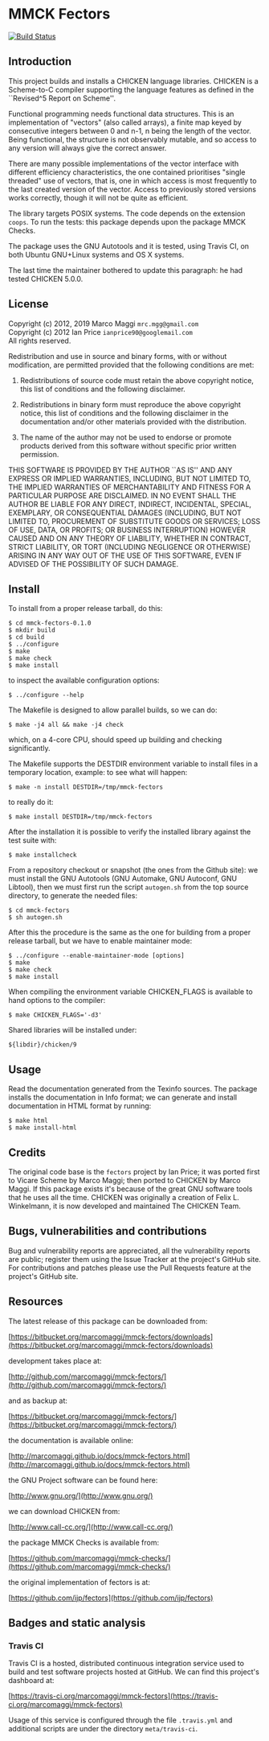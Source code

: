 # MMCK Fectors

[![Build Status](https://travis-ci.org/marcomaggi/mmck-fectors.svg?branch=master)](https://travis-ci.org/marcomaggi/mmck-fectors)

## Introduction

This project builds and installs  a CHICKEN language libraries.  CHICKEN
is a Scheme-to-C compiler supporting the language features as defined in
the ``Revised^5 Report on Scheme''.

Functional  programming needs  functional data  structures.  This  is an
implementation of "vectors" (also called  arrays), a finite map keyed by
consecutive  integers between  0  and n-1,  n being  the  length of  the
vector.  Being functional, the structure  is not observably mutable, and
so access to any version will always give the correct answer.

There are  many possible  implementations of  the vector  interface with
different  efficiency  characteristics,  the one  contained  prioritises
"single threaded" use  of vectors, that is, one in  which access is most
frequently  to  the last  created  version  of  the vector.   Access  to
previously stored versions works correctly,  though it will not be quite
as efficient.

The library  targets POSIX systems.   The code depends on  the extension
`coops`.  To run  the tests: this package depends upon  the package MMCK
Checks.

The package uses the GNU Autotools and it is tested, using Travis CI, on
both Ubuntu GNU+Linux  systems and OS X systems.

The last time  the maintainer bothered to update this  paragraph: he had
tested CHICKEN 5.0.0.

## License

Copyright (c) 2012, 2019 Marco Maggi `mrc.mgg@gmail.com`<br/>
Copyright (c) 2012 Ian Price `ianprice90@googlemail.com`<br/>
All rights reserved.

Redistribution  and use  in source  and  binary forms,  with or  without
modification, are  permitted provided that the  following conditions are
met:

1.  Redistributions  of source  code  must  retain the  above  copyright
   notice, this list of conditions and the following disclaimer.

2. Redistributions  in binary  form must  reproduce the  above copyright
   notice, this list  of conditions and the following  disclaimer in the
   documentation and/or other materials provided with the distribution.

3. The name of the author may not be used to endorse or promote products
   derived from this software without specific prior written permission.

THIS SOFTWARE  IS PROVIDED BY  THE AUTHOR ``AS  IS'' AND ANY  EXPRESS OR
IMPLIED  WARRANTIES,   INCLUDING,  BUT  NOT  LIMITED   TO,  THE  IMPLIED
WARRANTIES OF MERCHANTABILITY  AND FITNESS FOR A  PARTICULAR PURPOSE ARE
DISCLAIMED.  IN  NO EVENT  SHALL THE  AUTHOR BE  LIABLE FOR  ANY DIRECT,
INDIRECT,  INCIDENTAL,  SPECIAL,  EXEMPLARY,  OR  CONSEQUENTIAL  DAMAGES
(INCLUDING,  BUT NOT  LIMITED  TO, PROCUREMENT  OF  SUBSTITUTE GOODS  OR
SERVICES;  LOSS OF  USE,  DATA, OR  PROFITS;  OR BUSINESS  INTERRUPTION)
HOWEVER  CAUSED AND  ON ANY  THEORY OF  LIABILITY, WHETHER  IN CONTRACT,
STRICT LIABILITY, OR TORT (INCLUDING NEGLIGENCE OR OTHERWISE) ARISING IN
ANY  WAY OUT  OF  THE USE  OF  THIS  SOFTWARE, EVEN  IF  ADVISED OF  THE
POSSIBILITY OF SUCH DAMAGE.

## Install

To install from a proper release tarball, do this:

```
$ cd mmck-fectors-0.1.0
$ mkdir build
$ cd build
$ ../configure
$ make
$ make check
$ make install
```

to inspect the available configuration options:

```
$ ../configure --help
```

The Makefile is designed to allow parallel builds, so we can do:

```
$ make -j4 all && make -j4 check
```

which,  on  a  4-core  CPU,   should  speed  up  building  and  checking
significantly.

The Makefile supports the DESTDIR  environment variable to install files
in a temporary location, example: to see what will happen:

```
$ make -n install DESTDIR=/tmp/mmck-fectors
```

to really do it:

```
$ make install DESTDIR=/tmp/mmck-fectors
```

After the  installation it is  possible to verify the  installed library
against the test suite with:

```
$ make installcheck
```

From a repository checkout or snapshot  (the ones from the Github site):
we  must install  the GNU  Autotools  (GNU Automake,  GNU Autoconf,  GNU
Libtool), then  we must first run  the script `autogen.sh` from  the top
source directory, to generate the needed files:

```
$ cd mmck-fectors
$ sh autogen.sh

```

After this  the procedure  is the same  as the one  for building  from a
proper release tarball, but we have to enable maintainer mode:

```
$ ../configure --enable-maintainer-mode [options]
$ make
$ make check
$ make install
```

When compiling  the environment  variable CHICKEN_FLAGS is  available to
hand options to the compiler:

```
$ make CHICKEN_FLAGS='-d3'
```

Shared libraries will be installed under:

```
${libdir}/chicken/9
```

## Usage

Read the documentation generated from  the Texinfo sources.  The package
installs the documentation  in Info format; we can  generate and install
documentation in HTML format by running:

```
$ make html
$ make install-html
```

## Credits

The original  code base is  the `fectors` project  by Ian Price;  it was
ported first to Vicare Scheme by  Marco Maggi; then ported to CHICKEN by
Marco  Maggi.  If  this package  exists it's  because of  the great  GNU
software tools  that he  uses all  the time.   CHICKEN was  originally a
creation of Felix L.  Winkelmann, it is now developed and maintained The
CHICKEN Team.

## Bugs, vulnerabilities and contributions

Bug  and vulnerability  reports are  appreciated, all  the vulnerability
reports  are  public; register  them  using  the  Issue Tracker  at  the
project's GitHub  site.  For  contributions and  patches please  use the
Pull Requests feature at the project's GitHub site.

## Resources

The latest release of this package can be downloaded from:

[https://bitbucket.org/marcomaggi/mmck-fectors/downloads](https://bitbucket.org/marcomaggi/mmck-fectors/downloads)

development takes place at:

[http://github.com/marcomaggi/mmck-fectors/](http://github.com/marcomaggi/mmck-fectors/)

and as backup at:

[https://bitbucket.org/marcomaggi/mmck-fectors/](https://bitbucket.org/marcomaggi/mmck-fectors/)

the documentation is available online:

[http://marcomaggi.github.io/docs/mmck-fectors.html](http://marcomaggi.github.io/docs/mmck-fectors.html)

the GNU Project software can be found here:

[http://www.gnu.org/](http://www.gnu.org/)

we can download CHICKEN from:

[http://www.call-cc.org/](http://www.call-cc.org/)

the package MMCK Checks is available from:

[https://github.com/marcomaggi/mmck-checks/](https://github.com/marcomaggi/mmck-checks/)

the original implementation of fectors is at:

[https://github.com/ijp/fectors](https://github.com/ijp/fectors)

## Badges and static analysis

### Travis CI

Travis CI is  a hosted, distributed continuous  integration service used
to build and test software projects  hosted at GitHub.  We can find this
project's dashboard at:

[https://travis-ci.org/marcomaggi/mmck-fectors](https://travis-ci.org/marcomaggi/mmck-fectors)

Usage of this  service is configured through the  file `.travis.yml` and
additional scripts are under the directory `meta/travis-ci`.


